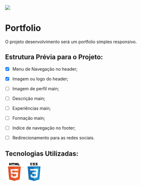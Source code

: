 <img src="http://img.shields.io/static/v1?label=STATUS&message=EM%20DESENVOLVIMENTO&color=GREEN&style=for-the-badge"/>
<h1>Portfolio</h1>

O projeto desenvolvimento será um portfolio simples responsivo.

## Estrutura Prévia para o Projeto:

- [x] Menu de Navegação no header;

- [x] Imagem ou logo do header;

- [ ] Imagem de perfil main;

- [ ] Descrição main;

- [ ] Experiências main;

- [ ] Formação main;

- [ ] Indice de navegação no footer;

- [ ] Redirecionamento para as redes sociais.

## Tecnologias Utilizadas:


<a href="https://www.w3schools.com/html/default.asp" target="_blank" >
<img src="https://raw.githubusercontent.com/devicons/devicon/master/icons/html5/html5-original-wordmark.svg" alt="html5" width="60" height="60"/></a> 

<a href="https://www.w3schools.com/css/" target="_blank" >
<img src="https://raw.githubusercontent.com/devicons/devicon/master/icons/css3/css3-original-wordmark.svg" alt="css3" width="60" height="60"/> </a>


